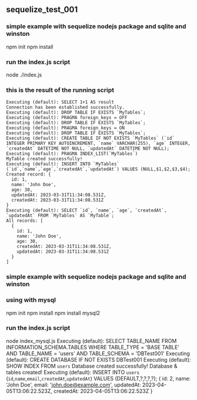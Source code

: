 ## sequelize_test_001

### simple example with sequelize nodejs package and sqlite and winston
npm init 
npm install

### run the index.js script
node ./index.js

### this is the result of the running script
```node ./index.js                    
Executing (default): SELECT 1+1 AS result
Connection has been established successfully.
Executing (default): DROP TABLE IF EXISTS `MyTables`;
Executing (default): PRAGMA foreign_keys = OFF
Executing (default): DROP TABLE IF EXISTS `MyTables`;
Executing (default): PRAGMA foreign_keys = ON
Executing (default): DROP TABLE IF EXISTS `MyTables`;
Executing (default): CREATE TABLE IF NOT EXISTS `MyTables` (`id` INTEGER PRIMARY KEY AUTOINCREMENT, `name` VARCHAR(255), `age` INTEGER, `createdAt` DATETIME NOT NULL, `updatedAt` DATETIME NOT NULL);
Executing (default): PRAGMA INDEX_LIST(`MyTables`)
MyTable created successfully!
Executing (default): INSERT INTO `MyTables` (`id`,`name`,`age`,`createdAt`,`updatedAt`) VALUES (NULL,$1,$2,$3,$4);
Created record: {
  id: 1,
  name: 'John Doe',
  age: 30,
  updatedAt: 2023-03-31T11:34:08.531Z,
  createdAt: 2023-03-31T11:34:08.531Z
}
Executing (default): SELECT `id`, `name`, `age`, `createdAt`, `updatedAt` FROM `MyTables` AS `MyTable`;
All records: [
  {
    id: 1,
    name: 'John Doe',
    age: 30,
    createdAt: 2023-03-31T11:34:08.531Z,
    updatedAt: 2023-03-31T11:34:08.531Z
  }
]
```

### simple example with sequelize nodejs package and sqlite and winston

### using with mysql 
npm init 
npm install
npm install mysql2  

### run the index.js script
node index_mysql.js
Executing (default): SELECT TABLE_NAME FROM INFORMATION_SCHEMA.TABLES WHERE TABLE_TYPE = 'BASE TABLE' AND TABLE_NAME = 'users' AND TABLE_SCHEMA = 'DBTest001'
Executing (default): CREATE DATABASE IF NOT EXISTS DBTest001
Executing (default): SHOW INDEX FROM `users`
Database created successfully!
Database & tables created!
Executing (default): INSERT INTO `users` (`id`,`name`,`email`,`createdAt`,`updatedAt`) VALUES (DEFAULT,?,?,?,?);
{
  id: 2,
  name: 'John Doe',
  email: 'john.doe@example.com',
  updatedAt: 2023-04-05T13:06:22.523Z,
  createdAt: 2023-04-05T13:06:22.523Z
}
